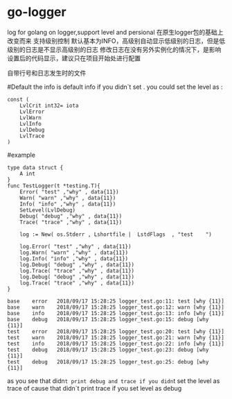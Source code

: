# go-logger
log for golang  on logger,support level and persional
在原生logger包的基础上改变而来
支持级别控制
默认基本为INFO，高级别自动显示低级别的日志，但是低级别的日志是不显示高级别的日志
修改日志在没有另外实例化的情况下，是影响设置后的代码显示，建议只在项目开始处进行配置

自带行号和日志发生时的文件

#Default
the info is default info if you didn`t set .
you could set the level as :
```
const (
	LvlCrit int32= iota
	LvlError
	LvlWarn
	LvlInfo
	LvlDebug
	LvlTrace
)

 ```
 
#example
```
type data struct {
	A int
}
func TestLogger(t *testing.T){
	Error( "test" ,"why" , data{11})
	Warn( "warn" ,"why" , data{11})
	Info( "info" ,"why" , data{11})
	SetLevel(LvlDebug)
	Debug( "debug" ,"why" , data{11})
	Trace( "trace" ,"why" , data{11})

	log := New( os.Stderr , Lshortfile |  LstdFlags  , "test	")

	log.Error( "test" ,"why" , data{11})
	log.Warn( "warn" ,"why" , data{11})
	log.Info( "info" ,"why" , data{11})
	log.Debug( "debug" ,"why" , data{11})
	log.Trace( "trace" ,"why" , data{11})
	log.Debug( "debug" ,"why" , data{11})
	log.Trace( "trace" ,"why" , data{11})
}

```

```
base	error	2018/09/17 15:28:25 logger_test.go:11: test [why {11}]
base	warn	2018/09/17 15:28:25 logger_test.go:12: warn [why {11}]
base	info	2018/09/17 15:28:25 logger_test.go:13: info [why {11}]
base	debug	2018/09/17 15:28:25 logger_test.go:15: debug [why {11}]
test	error	2018/09/17 15:28:25 logger_test.go:20: test [why {11}]
test	warn	2018/09/17 15:28:25 logger_test.go:21: warn [why {11}]
test	info	2018/09/17 15:28:25 logger_test.go:22: info [why {11}]
test	debug	2018/09/17 15:28:25 logger_test.go:23: debug [why {11}]
test	debug	2018/09/17 15:28:25 logger_test.go:25: debug [why {11}]
```
as you see that didn`t print debug and trace if you didn`t set the level as trace 
of cause that didn`t print trace if you set level as debug
